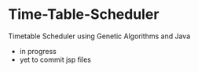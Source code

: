 # Time-Table-Scheduler

Timetable Scheduler using Genetic Algorithms and Java
- in progress
- yet to commit jsp files
